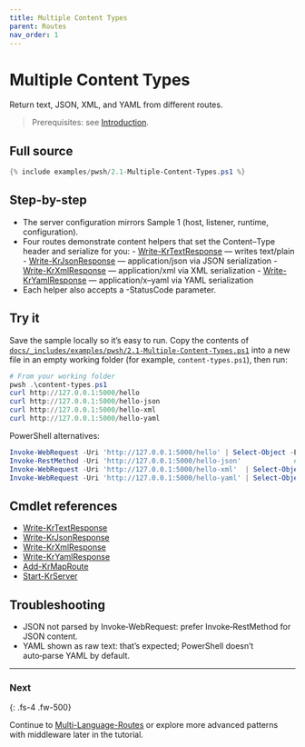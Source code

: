 ```yaml
---
title: Multiple Content Types
parent: Routes
nav_order: 1
---
```


# Multiple Content Types

Return text, JSON, XML, and YAML from different routes.

> Prerequisites: see [Introduction][Introduction].

## Full source

```powershell
{% include examples/pwsh/2.1-Multiple-Content-Types.ps1 %}
```

## Step-by-step

- The server configuration mirrors Sample 1 (host, listener, runtime, configuration).
- Four routes demonstrate content helpers that set the Content–Type header and serialize for you:
      - [Write-KrTextResponse][Write-KrTextResponse] — writes text/plain
      - [Write-KrJsonResponse][Write-KrJsonResponse] — application/json via JSON serialization
      - [Write-KrXmlResponse][Write-KrXmlResponse] — application/xml via XML serialization
      - [Write-KrYamlResponse][Write-KrYamlResponse] — application/x–yaml via YAML serialization
- Each helper also accepts a -StatusCode parameter.

## Try it

Save the sample locally so it’s easy to run. Copy the contents of
[`docs/_includes/examples/pwsh/2.1-Multiple-Content-Types.ps1`](/_includes/examples/pwsh/2.1-Multiple-Content-Types.ps1)
into a new file in an empty working folder (for example, `content-types.ps1`), then run:

```powershell
# From your working folder
pwsh .\content-types.ps1
curl http://127.0.0.1:5000/hello
curl http://127.0.0.1:5000/hello-json
curl http://127.0.0.1:5000/hello-xml
curl http://127.0.0.1:5000/hello-yaml
```

PowerShell alternatives:

```powershell
Invoke-WebRequest -Uri 'http://127.0.0.1:5000/hello' | Select-Object -ExpandProperty Content
Invoke-RestMethod -Uri 'http://127.0.0.1:5000/hello-json'             # auto-parses JSON
Invoke-WebRequest -Uri 'http://127.0.0.1:5000/hello-xml'  | Select-Object -ExpandProperty Content
Invoke-WebRequest -Uri 'http://127.0.0.1:5000/hello-yaml' | Select-Object -ExpandProperty Content
```

## Cmdlet references

- [Write-KrTextResponse][Write-KrTextResponse]
- [Write-KrJsonResponse][Write-KrJsonResponse]
- [Write-KrXmlResponse][Write-KrXmlResponse]
- [Write-KrYamlResponse][Write-KrYamlResponse]
- [Add-KrMapRoute][Add-KrMapRoute]
- [Start-KrServer][Start-KrServer]

## Troubleshooting

- JSON not parsed by Invoke‑WebRequest: prefer Invoke‑RestMethod for JSON content.
- YAML shown as raw text: that’s expected; PowerShell doesn’t auto‑parse YAML by default.

---

### Next

{: .fs-4 .fw-500}

Continue to [Multi-Language-Routes][Next] or explore more advanced patterns with middleware later in the tutorial.

[Write-KrTextResponse]: /pwsh/cmdlets/Write-KrTextResponse
[Write-KrJsonResponse]: /pwsh/cmdlets/Write-KrJsonResponse
[Write-KrXmlResponse]: /pwsh/cmdlets/Write-KrXmlResponse
[Write-KrYamlResponse]: /pwsh/cmdlets/Write-KrYamlResponse
[Add-KrMapRoute]: /pwsh/cmdlets/Add-KrMapRoute
[Start-KrServer]: /pwsh/cmdlets/Start-KrServer
[Next]: ./2.Multi-Language-Routes
[Introduction]: ../1.introduction/index#prerequisites
